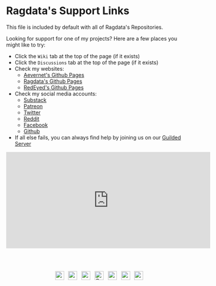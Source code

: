 # Ragdata's Support Links

This file is included by default with all of Ragdata's Repositories.

Looking for support for one of my projects?  Here are a few places you might like to try:

- Click the `Wiki` tab at the top of the page (if it exists)
- Click the `Discussions` tab at the top of the page (if it exists)
- Check my websites:
  - [Aevernet's Github Pages][github-aevernet]
  - [Ragdata's Github Pages][github-ragdata]
  - [RedEyed's Github Pages][github-redeyed]
- Check my social media accounts:
  - [Substack][substack]
  - [Patreon][patreon]
  - [Twitter][twitter]
  - [Reddit][reddit]
  - [Facebook][facebook]
  - [Github][github]
- If all else fails, you can always find help by joining us on our [Guilded Server][guilded]



<div align="center">

<iframe src="https://www.guilded.gg/canvas_index.html?route=%2Fcanvas%2Fembed%2Fteamcard%2FGRqPV8Gj&size=large" width="553" height="262" frameborder="0" scrolling="no"></iframe>

<br><br>

<a href="https://redeyed.substack.com"><img src="https://aever.net/images/social/substack.svg" height="24" width="24"></a> &nbsp;
<a href="https://patreon.com/ragdata"><img src="https://aever.net/images/social/patreon.svg" height="24" width="24"></a> &nbsp;
<a href="https://twitter.com/RedeyedRPG"><img src="https://aever.net/images/social/twitter.svg" height="24" width="24"></a> &nbsp;
<a href="https://reddit.com/r/redeyed"><img src="https://aever.net/images/social/reddit.svg" height="24" width="24" alt="RedEyed-RPG Subreddit"></a> &nbsp;
<a href="https://facebook.com/RedeyedRPG"><img src="https://aever.net/images/social/facebook.svg" height="24" width="24"></a> &nbsp;
<a href="https://github.com/redeyed-rpg"><img src="https://aever.net/images/social/github-red.svg" height="24" width="24"></a> &nbsp;
<a href="https://www.guilded.gg/i/27dYX5Xk"><img src="https://aever.net/images/social/guilded.svg" height="24" width="24"></a>


[//]: # (<a href="https://redeyed-rpg.tumblr.com"><img src="https://aever.net/images/social/tumblr.svg" height="24" width="24"></a> &nbsp;)

[substack]: https://redeyed.substack.com
[patreon]: https://ragdata.patreon.com
[twitter]: https://twitter.com/RagdataAU
[reddit]: https://reddit.com/redeyedrpg
[facebook]: https://facebook.com/redeyedrpg
[github]: https://github.com/ragdata
[github-ragdata]: https://github.ragdata.dev
[github-redeyed]: https://github.redeyed-rpg.com
[github-aevernet]: https://github.aever.net
[guilded]: https://www.guilded.gg/r/zzGRqPV8Gj?i=mbqR37Xd

</div>
